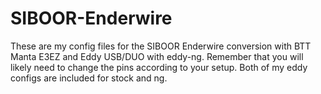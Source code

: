 # SIBOOR-Enderwire
These are my config files for the SIBOOR Enderwire conversion with BTT Manta E3EZ and Eddy USB/DUO with eddy-ng. Remember that you will likely need to change the pins according to your setup. Both of my eddy configs are included for stock and ng.
